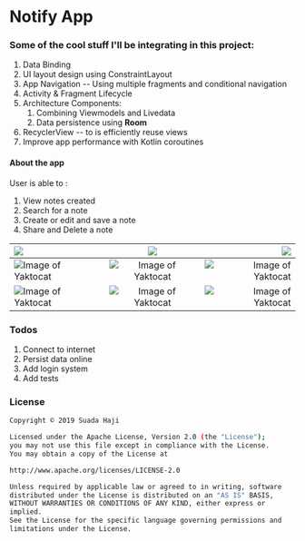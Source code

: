 # Notify App

### Some of the cool stuff I'll be integrating in this project:
1. Data Binding
2. UI layout design using ConstraintLayout
3. App Navigation -- Using multiple fragments and conditional navigation
4. Activity & Fragment Lifecycle
5. Architecture Components:
    1. Combining Viewmodels and Livedata
    2. Data persistence using **Room**
6. RecyclerView -- to is efficiently reuse views
7. Improve app performance with Kotlin coroutines

#### About the app 
User is able to :
1. View notes created
2. Search for a note
3. Create or edit and save a note
4. Share and Delete a note


| ![](https://github.com/suada-haji/Notify/blob/develop/screenshots/splash_screen.png) | ![](https://github.com/suada-haji/Notify/blob/develop/screenshots/empty_state.png) | ![](https://github.com/suada-haji/Notify/blob/develop/screenshots/display_home.png) |
| :---         |     :---:      |          ---: |
| ![Image of Yaktocat](https://github.com/suada-haji/Notify/blob/develop/screenshots/search_fragment.png)   | ![Image of Yaktocat](https://github.com/suada-haji/Notify/blob/develop/screenshots/search_text.png)     | ![Image of Yaktocat](https://github.com/suada-haji/Notify/blob/develop/screenshots/display_note.png)    |
| ![Image of Yaktocat](https://github.com/suada-haji/Notify/blob/develop/screenshots/edit_note.png)   | ![Image of Yaktocat](https://github.com/suada-haji/Notify/blob/develop/screenshots/share_note.png)     | ![Image of Yaktocat](https://github.com/suada-haji/Notify/blob/develop/screenshots/delete_note.png)    |

### Todos
1. Connect to internet
2. Persist data online
3. Add login system
4. Add tests

### License

```sh
Copyright © 2019 Suada Haji

Licensed under the Apache License, Version 2.0 (the "License");
you may not use this file except in compliance with the License.
You may obtain a copy of the License at

http://www.apache.org/licenses/LICENSE-2.0

Unless required by applicable law or agreed to in writing, software
distributed under the License is distributed on an "AS IS" BASIS,
WITHOUT WARRANTIES OR CONDITIONS OF ANY KIND, either express or
implied.
See the License for the specific language governing permissions and
limitations under the License.
```

